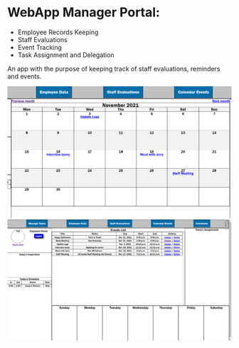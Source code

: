 # WebApp Manager Portal:
 - Employee Records Keeping
 - Staff Evaluations
 - Event Tracking
 - Task Assignment and Delegation
 
An app with the purpose of keeping track of staff evaluations, reminders and events.

![Calendar view](images/calendarView.png)
![Evaluations list](images/eventsList.png)
